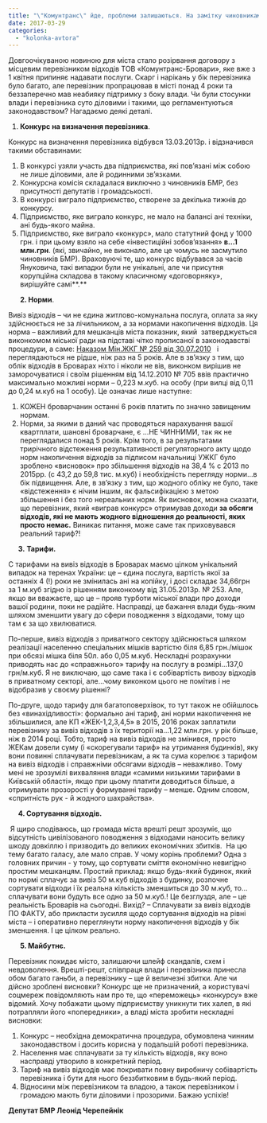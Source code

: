 ```yaml
---
title: "\"Комунтранс\" йде, проблеми залишаються. На замітку чиновникам та майбутньому перевізнику"
date: 2017-03-29
categories: 
  - "kolonka-avtora"
---
```


Довгоочікуваною новиною для міста стало розірвання договору з місцевим перевізником відходів ТОВ «Комунтранс-Бровари», яке вже з 1 квітня припиняє надавати послуги. Скарг і нарікань у бік перевізника було багато, але перевізник пропрацював в місті понад 4 роки та беззаперечно мав неабияку підтримку з боку влади. Чи були стосунки влади і перевізника суто діловими і такими, що регламентуються законодавством? Нагадаємо деякі деталі.

1. **Конкурс на визначення перевізника**.

Конкурс на визначення перевізника відбувся 13.03.2013р. і відзначився такими обставинами:

1. В конкурсі узяли участь два підприємства, які пов’язані між собою не лише діловими, але й родинними зв’язками.
2. Конкурсна комісія складалася виключно з чиновників БМР, без присутності депутатів і громадськості.
3. В конкурсі виграло підприємство, створене за декілька тижнів до конкурсу.
4. Підприємство, яке виграло конкурс, не мало на балансі ані техніки, ані будь-якого майна.
5. Підприємство, яке виграло «конкурс», мало статутний фонд у 1000 грн. і при цьому взяло на себе «інвестиційні зобов’язання» **в…1 млн.грн**. (які, звичайно, не виконало, але це чомусь не засмутило чиновників БМР). Враховуючі те, що конкурс відбувався за часів Януковича, такі випадки були не унікальні, але чи присутня корупційна складова в такому класичному «договорняку», вирішуйте самі**.**

      **2. Норми**.

Вивіз відходів – чи не єдина житлово-комунальна послуга, оплата за яку здійснюється не за лічильником, а за нормами накопичення відходів. Ця норма – важливий для мешканців міста показник, який  затверджується виконкомом міської ради на підставі чітко прописаної в законодавстві процедури, а саме: [Наказом Мін.ЖКГ № 259 від 30.07.2010](http://zakon3.rada.gov.ua/laws/show/z0871-10)   і переглядаються не рідше, ніж раз на 5 років. Але в зв’язку з тим, що облік відходів в Броварах ніхто і ніколи не вів, виконком вирішив не заморочуватися і своїм рішенням від 14.12.2010 № 705 ввів практично максимально можливі норми – 0,223 м.куб. на особу (при вилці від 0,11 до 0,24 м.куб на 1 особу). Це означає лише наступне:

1. КОЖЕН броварчанин останні 6 років платить по значно завищеним нормам.
2. Норми, за якими в даний час проводяться нарахування вашої квартплати, шановні броварчане, є …НЕ ЧИННИМИ, так як не переглядалися понад 5 років. Крім того, в за результатами трирічного відстеження результативності регуляторного акту щодо норм накопичення відходів за підписом начальниці УЖКГ було зроблено «висновок» про збільшення відходів на 38,4 % с 2013 по 2015рр. (с 43,2 до 59,8 тис. м.куб) і необхідність перегляду норми…в бік підвищення. Але, в зв’язку з тим, що жодного обліку не було, таке «відстеження» є нічим іншим, як фальсифікацією з метою збільшення і без того нереальних норм. Як висновок, можна сказати, що перевізник, який «виграв конкурс» отримував доходи **за обсяги відходів, які не мають жодного відношення до реальності, яких просто немає.** Виникає питання, може саме так приховувався реальний тариф?!

     **3.** **Тарифи.**

С тарифами на вивіз відходів в Броварах маємо цілком унікальний випадок на теренах України: це – єдина послуга, вартість якої за останніх 4 (!) роки не змінилась ані на копійку, і досі складає 34,66грн за 1 м.куб згідно із рішенням виконкому від 31.05.2013р. № 253. Але, якщо ви вважаєте, що це – прояв турботи міської влади про доходи вашої родини, поки не радійте. Насправді, це бажання влади будь-яким шляхом зменшити увагу до сфери поводження з відходами, тому що там є за що хвилюватися.

По-перше, вивіз відходів з приватного сектору здійснюється шляхом реалізації населенню спеціальних мішків вартістю біля 6,85 грн./мішок при обсязі мішка біля 50л. або 0,05 м.куб. Нескладні розрахунки приводять нас до «справжнього» тарифу на послугу в розмірі…137,0 грн/м.куб. Я не виключаю, що саме така і є собівартість вивозу відходів в приватному секторі, але…чому виконком цього не помітив і не відобразив у своєму рішенні?

По-друге, щодо тарифу для багатоповерхівок, то тут також не обійшлось без «винахідливості»: формально ані тариф, ані норми накопичення не збільшилися, але КП «ЖЕК-1,2,3,4,5» в 2015, 2016 роках заплатили перевізнику за вивіз відходів з їх території на…1,22 млн.грн. у рік більше, ніж в 2014 році. Тобто, тариф на вивіз відходів не змінився, просто ЖЕКам довели суму (і «скорегували тариф» на утримання будинків), яку вони повинні сплачувати перевізникам, а як та сума корелює з тарифом на вивіз відходів і справжніми обсягами відходів – неважливо. Тому мені не зрозумілі вихваляння влади «самими низькими тарифами в Київській області», якщо при цьому платити доводиться більше, а отримувати прозорості у формуванні тарифу – менше. Одним словом, «спритність рук - й жодного шахрайства».

     **4. Сортування відходів.**

 Я щиро сподіваюсь, що громада міста врешті решт зрозуміє, що відсутність цивілізованого поводження з відходами наносить велику шкоду довкіллю і призводить до великих економічних збитків.  На цю тему багато галасу, але мало справ. У чому корінь проблеми? Одна з головних причин - у тому, що сортувати сміття економічно невигідно простим мешканцям. Простий приклад: якщо будь-який будинок, який по нормі сплачує за вивіз 50 м.куб відходів з будинку, розпочне сортувати відходи і їх реальна кількість зменшиться до 30 м.куб, то…сплачувати вони будуть все одно за 50 м.куб.! Це безглуздя, але – це реальність Броварів на сьогодні. Вихід? – Сплачувати за вивіз відходів ПО ФАКТУ, або прикласти зусилля щодо сортування відходів на рівні міста – і оперативно переглянути норму накопичення відходів у бік зменшення. І це цілком реально.

      **5. Майбутнє.**

Перевізник покидає місто, залишаючи шлейф скандалів, схем і невдоволення. Врешті-решт, співпраця влади і перевізника принесла обом багато ганьби, а перевізнику – ще й величезні збитки. Але чи дійсно зроблені висновки? Конкурс ще не призначений, а користувачі соцмереж повідомляють нам про те, що «переможець» «конкурсу» вже відомий. Хочу побажати цьому підприємству уникнути тих халеп, в які потрапляли його «попередники», а владі міста зробити нескладні висновки:

1. Конкурс – необхідна демократична процедура, обумовлена чинним законодавством і досить корисна у подальшій роботі перевізника.
2. Населення має сплачувати за ту кількість відходів, яку воно насправді утворило в конкретний період.
3. Тариф на вивіз відходів має покривати повну виробничу собівартість перевізника і бути для нього беззбитковим в будь-який період.
4. Відносини між перевізником та владою, а також перевізником і громадою мають бути діловими і прозорими. Бажаю успіхів!

**Депутат БМР Леонід Черепейнік**
